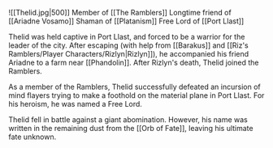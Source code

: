 ![[Thelid.jpg|500]]
Member of [[The Ramblers]]
Longtime friend of [[Ariadne Vosamo]]
Shaman of [[Platanism]]
Free Lord of [[Port Llast]]

Thelid was held captive in Port Llast, and forced to be a warrior for the leader of the city. After escaping (with help from [[Barakus]] and [[Riz's Ramblers/Player Characters/Rizlyn|Rizlyn]]), he accompanied his friend Ariadne to a farm near [[Phandolin]]. After Rizlyn's death, Thelid joined the Ramblers.

As a member of the Ramblers, Thelid successfully defeated an incursion of mind flayers trying to make a foothold on the material plane in Port Llast. For his heroism, he was named a Free Lord.

Thelid fell in battle against a giant abomination. However, his name was written in the remaining dust from the [[Orb of Fate]], leaving his ultimate fate unknown.